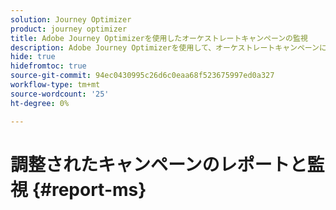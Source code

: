 ```yaml
---
solution: Journey Optimizer
product: journey optimizer
title: Adobe Journey Optimizerを使用したオーケストレートキャンペーンの監視
description: Adobe Journey Optimizerを使用して、オーケストレートキャンペーンに関するレポートを監視し、アクセスする方法について説明します
hide: true
hidefromtoc: true
source-git-commit: 94ec0430995c26d6c0eaa68f523675997ed0a327
workflow-type: tm+mt
source-wordcount: '25'
ht-degree: 0%

---
```


# 調整されたキャンペーンのレポートと監視 {#report-ms}
